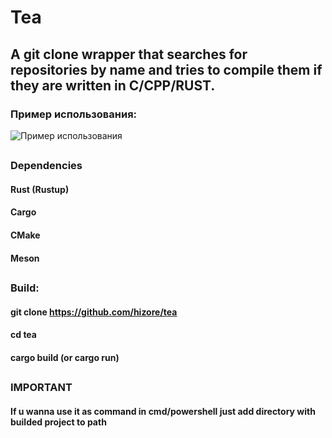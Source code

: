 # Tea
## A git clone wrapper that searches for repositories by name and tries to compile them if they are written in C/CPP/RUST.

### Пример использования:
![Пример использования](https://toukor.s-ul.eu/pqTQNSne)
##

### Dependencies
#### Rust (Rustup)
#### Cargo
#### CMake
#### Meson

##

### Build:
####  git clone https://github.com/hizore/tea
#### cd tea
####  cargo build (or cargo run)

##
### IMPORTANT
#### If u wanna use it as command in cmd/powershell just add directory with builded project to path 
